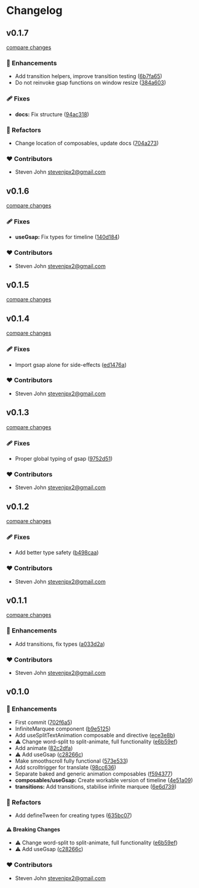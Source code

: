 # Changelog


## v0.1.7

[compare changes](https://github.com/stevenjpx2/nugget/compare/v0.1.6...v0.1.7)

### 🚀 Enhancements

- Add transition helpers, improve transition testing ([6b7fa65](https://github.com/stevenjpx2/nugget/commit/6b7fa65))
- Do not reinvoke gsap functions on window resize ([384a603](https://github.com/stevenjpx2/nugget/commit/384a603))

### 🩹 Fixes

- **docs:** Fix structure ([94ac318](https://github.com/stevenjpx2/nugget/commit/94ac318))

### 💅 Refactors

- Change location of composables, update docs ([704a273](https://github.com/stevenjpx2/nugget/commit/704a273))

### ❤️ Contributors

- Steven John <stevenjpx2@gmail.com>

## v0.1.6

[compare changes](https://github.com/stevenjpx2/nugget/compare/v0.1.5...v0.1.6)

### 🩹 Fixes

- **useGsap:** Fix types for timeline ([140d184](https://github.com/stevenjpx2/nugget/commit/140d184))

### ❤️ Contributors

- Steven John <stevenjpx2@gmail.com>

## v0.1.5

[compare changes](https://github.com/stevenjpx2/nugget/compare/v0.1.4...v0.1.5)

## v0.1.4

[compare changes](https://github.com/stevenjpx2/nugget/compare/v0.1.3...v0.1.4)

### 🩹 Fixes

- Import gsap alone for side-effects ([ed1476a](https://github.com/stevenjpx2/nugget/commit/ed1476a))

### ❤️ Contributors

- Steven John <stevenjpx2@gmail.com>

## v0.1.3

[compare changes](https://github.com/stevenjpx2/nugget/compare/v0.1.2...v0.1.3)

### 🩹 Fixes

- Proper global typing of gsap ([9752d51](https://github.com/stevenjpx2/nugget/commit/9752d51))

### ❤️ Contributors

- Steven John <stevenjpx2@gmail.com>

## v0.1.2

[compare changes](https://github.com/stevenjpx2/nugget/compare/v0.1.1...v0.1.2)

### 🩹 Fixes

- Add better type safety ([b498caa](https://github.com/stevenjpx2/nugget/commit/b498caa))

### ❤️ Contributors

- Steven John <stevenjpx2@gmail.com>

## v0.1.1

[compare changes](https://github.com/stevenjpx2/nugget/compare/v0.1.0...v0.1.1)

### 🚀 Enhancements

- Add transitions, fix types ([a033d2a](https://github.com/stevenjpx2/nugget/commit/a033d2a))

### ❤️ Contributors

- Steven John <stevenjpx2@gmail.com>

## v0.1.0


### 🚀 Enhancements

- First commit ([702f6a5](https://github.com/stevenjpx2/nugget/commit/702f6a5))
- InfiniteMarquee component ([b9e5125](https://github.com/stevenjpx2/nugget/commit/b9e5125))
- Add useSplitTextAnimation composable and directive ([ece3e8b](https://github.com/stevenjpx2/nugget/commit/ece3e8b))
- ⚠️  Change word-split to split-animate, full functionality ([e6b59ef](https://github.com/stevenjpx2/nugget/commit/e6b59ef))
- Add animate ([82c2dfa](https://github.com/stevenjpx2/nugget/commit/82c2dfa))
- ⚠️  Add useGsap ([c28266c](https://github.com/stevenjpx2/nugget/commit/c28266c))
- Make smoothscroll fully functional ([573e533](https://github.com/stevenjpx2/nugget/commit/573e533))
- Add scrolltrigger for translate ([98cc636](https://github.com/stevenjpx2/nugget/commit/98cc636))
- Separate baked and generic animation composables ([f594377](https://github.com/stevenjpx2/nugget/commit/f594377))
- **composables/useGsap:** Create workable version of timeline ([4e51a09](https://github.com/stevenjpx2/nugget/commit/4e51a09))
- **transitions:** Add transitions, stabilise infinite marquee ([6e6d739](https://github.com/stevenjpx2/nugget/commit/6e6d739))

### 💅 Refactors

- Add defineTween for creating types ([635bc07](https://github.com/stevenjpx2/nugget/commit/635bc07))

#### ⚠️ Breaking Changes

- ⚠️  Change word-split to split-animate, full functionality ([e6b59ef](https://github.com/stevenjpx2/nugget/commit/e6b59ef))
- ⚠️  Add useGsap ([c28266c](https://github.com/stevenjpx2/nugget/commit/c28266c))

### ❤️ Contributors

- Steven John <stevenjpx2@gmail.com>

